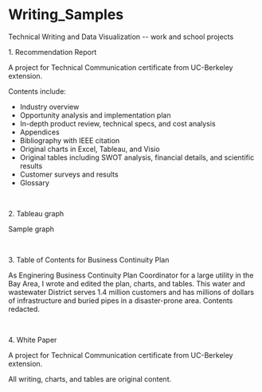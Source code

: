 # Writing_Samples
Technical Writing and Data Visualization -- work and school projects

<div><p>1. Recommendation Report</p>
<p>A project for Technical Communication certificate from UC-Berkeley extension.</p>
<p>Contents include:</p>
<ul>
<li>Industry overview</li>
<li>Opportunity analysis and implementation plan</li>
<li>In-depth product review, technical specs, and cost analysis</li>
<li>Appendices</li>
<li>Bibliography with IEEE citation</li>
<li>Original charts in Excel, Tableau, and Visio</li>
<li>Original tables including SWOT analysis, financial details, and scientific results</li>
<li>Customer surveys and results</li>
  <li>Glossary</li></ul><br></div>
  
<div><p>2. Tableau graph</p>
<p>Sample graph</p><br></div>

<div><p>3. Table of Contents for Business Continuity Plan</p>
  <p>As Enginering Business Continuity Plan Coordinator for a large utility in the Bay Area, I wrote and edited the plan, charts, and tables. This water and wastewater District serves 1.4 million customers and has millions of dollars of infrastructure and buried pipes in a disaster-prone area. Contents redacted.</p><br></div>
 
 <div><p>4. White Paper</p>
  <p>A project for Technical Communication certificate from UC-Berkeley extension.</p>
  <p>All writing, charts, and tables are original content.</p>
